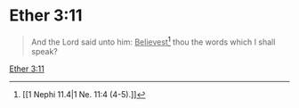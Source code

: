 # Ether 3:11

> And the Lord said unto him: <u>Believest</u>[^a] thou the words which I shall speak?

[Ether 3:11](https://www.churchofjesuschrist.org/study/scriptures/bofm/ether/3?lang=eng&id=p11#p11)


[^a]: [[1 Nephi 11.4|1 Ne. 11:4 (4-5).]]

